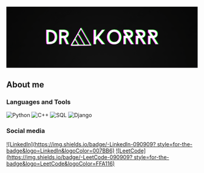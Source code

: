 ![Header](https://github.com/drakoRRR/drakorrr/blob/main/assets/MOSHED-2023-8-30-14-42-8.gif)

## About me


### Languages and Tools
![Python](https://img.shields.io/badge/-Python-090909?style=for-the-badge&logo=python&logoColor=0277BD)
![C++](https://img.shields.io/badge/-C++-090909?style=for-the-badge&logo=C%2b%2b&logoColor=00549D)
![SQL](https://img.shields.io/badge/-SQL-090909?style=for-the-badge&logo=SQL&logoColor=D1C4E9)
![Django](https://img.shields.io/badge/-Django-090909?style=for-the-badge&logo=Django&logoColor=004D40)

### Social media
[![LinkedIn](https://img.shields.io/badge/-LinkedIn-090909?
style=for-the-badge&logo=LinkedIn&logoColor=007BB6)](https://www.linkedin.com/in/vlad-musaelyan-5966a1278/)
[![LeetCode](https://img.shields.io/badge/-LeetCode-090909?
style=for-the-badge&logo=LeetCode&logoColor=FFA116)](https://leetcode.com/drakoRRR/)
